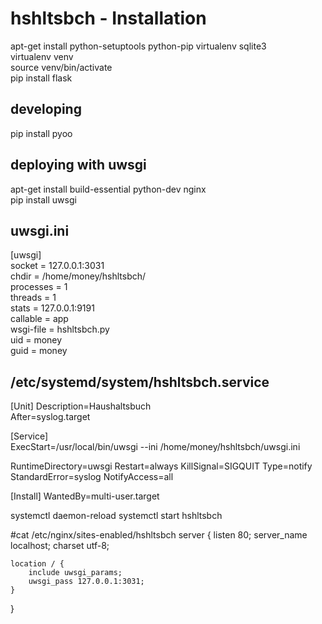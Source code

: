 # hshltsbch - Installation

apt-get install python-setuptools python-pip virtualenv sqlite3  
virtualenv venv  
source venv/bin/activate  
pip install flask  

## developing   
pip install pyoo   

## deploying with uwsgi
apt-get install build-essential python-dev nginx  
pip install uwsgi  

## uwsgi.ini 
[uwsgi]  
socket = 127.0.0.1:3031  
chdir = /home/money/hshltsbch/  
processes = 1  
threads = 1  
stats = 127.0.0.1:9191  
callable = app  
wsgi-file = hshltsbch.py  
uid = money  
guid = money  


## /etc/systemd/system/hshltsbch.service  
[Unit] 
Description=Haushaltsbuch   
After=syslog.target  

[Service]  
ExecStart=/usr/local/bin/uwsgi --ini /home/money/hshltsbch/uwsgi.ini  

RuntimeDirectory=uwsgi
Restart=always
KillSignal=SIGQUIT
Type=notify
StandardError=syslog
NotifyAccess=all

[Install]
WantedBy=multi-user.target


systemctl daemon-reload
systemctl start hshltsbch

#cat /etc/nginx/sites-enabled/hshltsbch 
server 
{
    listen          80;
    server_name     localhost;
    charset         utf-8;

    location / {
        include uwsgi_params;
        uwsgi_pass 127.0.0.1:3031;
    }
}

